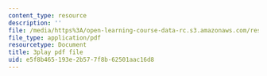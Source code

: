 ```yaml
---
content_type: resource
description: ''
file: /media/https%3A/open-learning-course-data-rc.s3.amazonaws.com/res-6-012-introduction-to-probability-spring-2018/e5f8b465193e2b577f8b62501aac16d8_byGWKoOc6EM.pdf
file_type: application/pdf
resourcetype: Document
title: 3play pdf file
uid: e5f8b465-193e-2b57-7f8b-62501aac16d8
---
```

